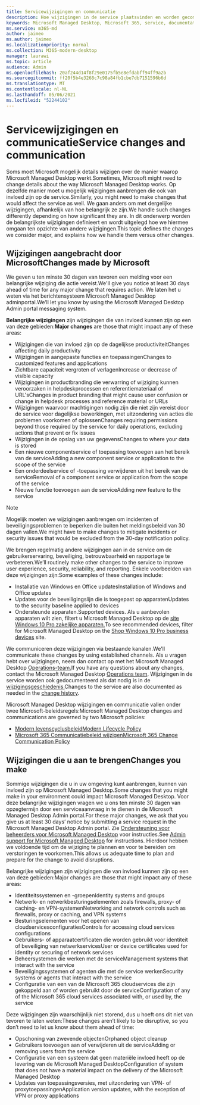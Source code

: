 ```yaml
---
title: Servicewijzigingen en communicatie
description: Hoe wijzigingen in de service plaatsvinden en worden gecommuniceerd
keywords: Microsoft Managed Desktop, Microsoft 365, service, documentatie
ms.service: m365-md
author: jaimeo
ms.author: jaimeo
ms.localizationpriority: normal
ms.collection: M365-modern-desktop
manager: laurawi
ms.topic: article
audience: Admin
ms.openlocfilehash: 20af244d14f8f29e0175fb5e8efdabff94ff9a2b
ms.sourcegitcommit: ff20f5b4e3268c7c98a84fb1cbe7db7151596b6d
ms.translationtype: MT
ms.contentlocale: nl-NL
ms.lasthandoff: 05/06/2021
ms.locfileid: "52244102"
---
```

# <a name="service-changes-and-communication"></a><span data-ttu-id="8d681-104">Servicewijzigingen en communicatie</span><span class="sxs-lookup"><span data-stu-id="8d681-104">Service changes and communication</span></span>

<span data-ttu-id="8d681-105">Soms moet Microsoft mogelijk details wijzigen over de manier waarop Microsoft Managed Desktop werkt.</span><span class="sxs-lookup"><span data-stu-id="8d681-105">Sometimes, Microsoft might need to change details about the way Microsoft Managed Desktop works.</span></span> <span data-ttu-id="8d681-106">Op dezelfde manier moet u mogelijk wijzigingen aanbrengen die ook van invloed zijn op de service.</span><span class="sxs-lookup"><span data-stu-id="8d681-106">Similarly, you might need to make changes that would affect the service as well.</span></span> <span data-ttu-id="8d681-107">We gaan anders om met dergelijke wijzigingen, afhankelijk van hoe belangrijk ze zijn.</span><span class="sxs-lookup"><span data-stu-id="8d681-107">We handle such changes differently depending on how significant they are.</span></span> <span data-ttu-id="8d681-108">In dit onderwerp worden de belangrijkste wijzigingen definieert en wordt uitgelegd hoe we hiermee omgaan ten opzichte van andere wijzigingen.</span><span class="sxs-lookup"><span data-stu-id="8d681-108">This topic defines the changes we consider major, and explains how we handle them versus other changes.</span></span>



## <a name="changes-made-by-microsoft"></a><span data-ttu-id="8d681-109">Wijzigingen aangebracht door Microsoft</span><span class="sxs-lookup"><span data-stu-id="8d681-109">Changes made by Microsoft</span></span>

<span data-ttu-id="8d681-110">We geven u ten minste 30 dagen van tevoren een melding voor een belangrijke wijziging die actie vereist.</span><span class="sxs-lookup"><span data-stu-id="8d681-110">We'll give you notice at least 30 days ahead of time for any major change that requires action.</span></span> <span data-ttu-id="8d681-111">We laten het u weten via het berichtensysteem Microsoft Managed Desktop adminportal.</span><span class="sxs-lookup"><span data-stu-id="8d681-111">We’ll let you know by using the Microsoft Managed Desktop Admin portal messaging system.</span></span>

<span data-ttu-id="8d681-112">**Belangrijke wijzigingen** zijn wijzigingen die van invloed kunnen zijn op een van deze gebieden:</span><span class="sxs-lookup"><span data-stu-id="8d681-112">**Major changes** are those that might impact any of these areas:</span></span>
- <span data-ttu-id="8d681-113">Wijzigingen die van invloed zijn op de dagelijkse productiviteit</span><span class="sxs-lookup"><span data-stu-id="8d681-113">Changes affecting daily productivity</span></span>
- <span data-ttu-id="8d681-114">Wijzigingen in aangepaste functies en toepassingen</span><span class="sxs-lookup"><span data-stu-id="8d681-114">Changes to customized features and applications</span></span>
- <span data-ttu-id="8d681-115">Zichtbare capaciteit vergroten of verlagen</span><span class="sxs-lookup"><span data-stu-id="8d681-115">Increase or decrease of visible capacity</span></span>
- <span data-ttu-id="8d681-116">Wijzigingen in productbranding die verwarring of wijziging kunnen veroorzaken in helpdeskprocessen en referentiemateriaal of URL's</span><span class="sxs-lookup"><span data-stu-id="8d681-116">Changes in product branding that might cause user confusion or change in helpdesk processes and reference material or URLs</span></span>
- <span data-ttu-id="8d681-117">Wijzigingen waarvoor machtigingen nodig zijn die niet zijn vereist door de service voor dagelijkse bewerkingen, met uitzondering van acties die problemen voorkomen of oplossen</span><span class="sxs-lookup"><span data-stu-id="8d681-117">Changes requiring permissions beyond those required by the service for daily operations, excluding actions that prevent or fix issues</span></span>
- <span data-ttu-id="8d681-118">Wijzigingen in de opslag van uw gegevens</span><span class="sxs-lookup"><span data-stu-id="8d681-118">Changes to where your data is stored</span></span>
- <span data-ttu-id="8d681-119">Een nieuwe componentservice of toepassing toevoegen aan het bereik van de service</span><span class="sxs-lookup"><span data-stu-id="8d681-119">Adding a new component service or application to the scope of the service</span></span>
- <span data-ttu-id="8d681-120">Een onderdeelservice of -toepassing verwijderen uit het bereik van de service</span><span class="sxs-lookup"><span data-stu-id="8d681-120">Removal of a component service or application from the scope of the service</span></span>
- <span data-ttu-id="8d681-121">Nieuwe functie toevoegen aan de service</span><span class="sxs-lookup"><span data-stu-id="8d681-121">Adding new feature to the service</span></span>

> [!NOTE]
> <span data-ttu-id="8d681-122">Mogelijk moeten we wijzigingen aanbrengen om incidenten of beveiligingsproblemen te beperken die buiten het meldingsbeleid van 30 dagen vallen.</span><span class="sxs-lookup"><span data-stu-id="8d681-122">We might have to make changes to mitigate incidents or security issues that would be excluded from the 30-day notification policy.</span></span>

<span data-ttu-id="8d681-123">We brengen regelmatig andere wijzigingen aan in de service om de gebruikerservaring, beveiliging, betrouwbaarheid en rapportage te verbeteren.</span><span class="sxs-lookup"><span data-stu-id="8d681-123">We’ll routinely make other changes to the service to improve user experience, security, reliability, and reporting.</span></span> <span data-ttu-id="8d681-124">Enkele voorbeelden van deze wijzigingen zijn:</span><span class="sxs-lookup"><span data-stu-id="8d681-124">Some examples of these changes include:</span></span>

- <span data-ttu-id="8d681-125">Installatie van Windows en Office updates</span><span class="sxs-lookup"><span data-stu-id="8d681-125">Installation of Windows and Office updates</span></span>
- <span data-ttu-id="8d681-126">Updates voor de beveiligingslijn die is toegepast op apparaten</span><span class="sxs-lookup"><span data-stu-id="8d681-126">Updates to the security baseline applied to devices</span></span>
- <span data-ttu-id="8d681-127">Ondersteunde apparaten.</span><span class="sxs-lookup"><span data-stu-id="8d681-127">Supported devices.</span></span> <span data-ttu-id="8d681-128">Als u aanbevolen apparaten wilt zien, filtert u Microsoft Managed Desktop op de [site Windows 10 Pro zakelijke apparaten.](https://www.microsoft.com/windowsforbusiness/view-all-devices)</span><span class="sxs-lookup"><span data-stu-id="8d681-128">To see recommended devices, filter for Microsoft Managed Desktop on the [Shop Windows 10 Pro business devices](https://www.microsoft.com/windowsforbusiness/view-all-devices) site.</span></span>

<span data-ttu-id="8d681-129">We communiceren deze wijzigingen via bestaande kanalen.</span><span class="sxs-lookup"><span data-stu-id="8d681-129">We'll communicate these changes by using established channels.</span></span> <span data-ttu-id="8d681-130">Als u vragen hebt over wijzigingen, neem dan contact op met het Microsoft Managed Desktop [Operations-team.](../working-with-managed-desktop/admin-support.md)</span><span class="sxs-lookup"><span data-stu-id="8d681-130">If you have any questions about any changes, contact the Microsoft Managed Desktop [Operations team](../working-with-managed-desktop/admin-support.md).</span></span> <span data-ttu-id="8d681-131">Wijzigingen in de service worden ook gedocumenteerd als dat nodig is in de [wijzigingsgeschiedenis.](../change-history-managed-desktop.md)</span><span class="sxs-lookup"><span data-stu-id="8d681-131">Changes to the service are also documented as needed in the [change history](../change-history-managed-desktop.md).</span></span>

<span data-ttu-id="8d681-132">Microsoft Managed Desktop wijzigingen en communicatie vallen onder twee Microsoft-beleidsregels:</span><span class="sxs-lookup"><span data-stu-id="8d681-132">Microsoft Managed Desktop changes and communications are governed by two Microsoft policies:</span></span>
- [<span data-ttu-id="8d681-133">Modern levenscyclusbeleid</span><span class="sxs-lookup"><span data-stu-id="8d681-133">Modern Lifecycle Policy</span></span>](https://support.microsoft.com/help/30881/modern-lifecycle-policy)
- [<span data-ttu-id="8d681-134">Microsoft 365 Communicatiebeleid wijzigen</span><span class="sxs-lookup"><span data-stu-id="8d681-134">Microsoft 365 Change Communication Policy</span></span>](/office365/admin/manage/message-center)

## <a name="changes-you-make"></a><span data-ttu-id="8d681-135">Wijzigingen die u aan te brengen</span><span class="sxs-lookup"><span data-stu-id="8d681-135">Changes you make</span></span>

<span data-ttu-id="8d681-136">Sommige wijzigingen die u in uw omgeving kunt aanbrengen, kunnen van invloed zijn op Microsoft Managed Desktop.</span><span class="sxs-lookup"><span data-stu-id="8d681-136">Some changes that you might make in your environment could impact Microsoft Managed Desktop.</span></span> <span data-ttu-id="8d681-137">Voor deze belangrijke wijzigingen vragen we u ons ten minste 30 dagen van opzegtermijn door een serviceaanvraag in te dienen in de Microsoft Managed Desktop Admin portal.</span><span class="sxs-lookup"><span data-stu-id="8d681-137">For these major changes, we ask that you give us at least 30 days’ notice by submitting a service request in the Microsoft Managed Desktop Admin portal.</span></span> <span data-ttu-id="8d681-138">Zie [Ondersteuning voor beheerders voor Microsoft Managed Desktop](../working-with-managed-desktop/admin-support.md) voor instructies.</span><span class="sxs-lookup"><span data-stu-id="8d681-138">See [Admin support for Microsoft Managed Desktop](../working-with-managed-desktop/admin-support.md) for instructions.</span></span> <span data-ttu-id="8d681-139">Hierdoor hebben we voldoende tijd om de wijziging te plannen en voor te bereiden om verstoringen te voorkomen.</span><span class="sxs-lookup"><span data-stu-id="8d681-139">This allows us adequate time to plan and prepare for the change to avoid disruptions.</span></span>

<span data-ttu-id="8d681-140">Belangrijke wijzigingen zijn wijzigingen die van invloed kunnen zijn op een van deze gebieden:</span><span class="sxs-lookup"><span data-stu-id="8d681-140">Major changes are those that might impact any of these areas:</span></span>

- <span data-ttu-id="8d681-141">Identiteitssystemen en -groepen</span><span class="sxs-lookup"><span data-stu-id="8d681-141">Identity systems and groups</span></span>
- <span data-ttu-id="8d681-142">Netwerk- en netwerkbesturingselementen zoals firewalls, proxy- of caching- en VPN-systemen</span><span class="sxs-lookup"><span data-stu-id="8d681-142">Networking and network controls such as firewalls, proxy or caching, and VPN systems</span></span>
- <span data-ttu-id="8d681-143">Besturingselementen voor het openen van cloudservicesconfiguraties</span><span class="sxs-lookup"><span data-stu-id="8d681-143">Controls for accessing cloud services configurations</span></span>
- <span data-ttu-id="8d681-144">Gebruikers- of apparaatcertificaten die worden gebruikt voor identiteit of beveiliging van netwerkservices</span><span class="sxs-lookup"><span data-stu-id="8d681-144">User or device certificates used for identity or securing of network services</span></span>
- <span data-ttu-id="8d681-145">Beheersystemen die werken met de service</span><span class="sxs-lookup"><span data-stu-id="8d681-145">Management systems that interact with the service</span></span>
- <span data-ttu-id="8d681-146">Beveiligingssystemen of agenten die met de service werken</span><span class="sxs-lookup"><span data-stu-id="8d681-146">Security systems or agents that interact with the service</span></span>
- <span data-ttu-id="8d681-147">Configuratie van een van de Microsoft 365 cloudservices die zijn gekoppeld aan of worden gebruikt door de service</span><span class="sxs-lookup"><span data-stu-id="8d681-147">Configuration of any of the Microsoft 365 cloud services associated with, or used by, the service</span></span>

<span data-ttu-id="8d681-148">Deze wijzigingen zijn waarschijnlijk niet storend, dus u hoeft ons dit niet van tevoren te laten weten:</span><span class="sxs-lookup"><span data-stu-id="8d681-148">These changes aren’t likely to be disruptive, so you don’t need to let us know about them ahead of time:</span></span>

- <span data-ttu-id="8d681-149">Opschoning van zwevende objecten</span><span class="sxs-lookup"><span data-stu-id="8d681-149">Orphaned object cleanup</span></span>
- <span data-ttu-id="8d681-150">Gebruikers toevoegen aan of verwijderen uit de service</span><span class="sxs-lookup"><span data-stu-id="8d681-150">Adding or removing users from the service</span></span>
- <span data-ttu-id="8d681-151">Configuratie van een systeem dat geen materiële invloed heeft op de levering van de Microsoft Managed Desktop</span><span class="sxs-lookup"><span data-stu-id="8d681-151">Configuration of system that does not have a material impact on the delivery of the Microsoft Managed Desktop</span></span>
- <span data-ttu-id="8d681-152">Updates van toepassingsversies, met uitzondering van VPN- of proxytoepassingen</span><span class="sxs-lookup"><span data-stu-id="8d681-152">Application version updates, with the exception of VPN or proxy applications</span></span>